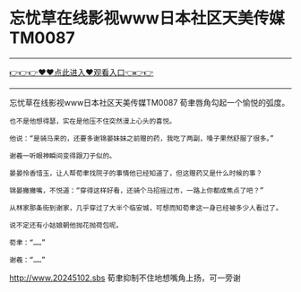 # 忘忧草在线影视www日本社区天美传媒TM0087

<hr/><a href="https://github.com/hagrv/fans/issues/1">👉👉👉♥♥点此进入♥观看入口👈👉👉</a><hr/>

忘忧草在线影视www日本社区天美传媒TM0087
荀聿唇角勾起一个愉悦的弧度。

    也不是他想得瑟，实在是他压不住突然漫上心头的喜悦。

    他说：“是骑马来的，还要多谢锦晏妹妹之前赠的药，我吃了两副，嗓子果然舒服了很多。”

    谢羲一听眼神瞬间变得跟刀子似的。

    晏晏怜香惜玉，让人帮荀聿找院子的事情他已经知道了，但这赠药又是什么时候的事？

    锦晏撇撇嘴，不悦道：“穿得这样好看，还骑个马招摇过市，一路上你都成焦点了吧？”

    从林家那条街到谢家，几乎穿过了大半个临安城，可想而知荀聿这一身已经被多少人看过了。

    说不定还有小姑娘朝他抛花抛荷包呢。

    荀聿：“……”

    谢羲：“……”
http://www.20245102.sbs
    荀聿抑制不住地想嘴角上扬，可一旁谢
